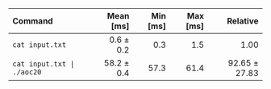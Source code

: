 | Command | Mean [ms] | Min [ms] | Max [ms] | Relative |
|:---|---:|---:|---:|---:|
| `cat input.txt` | 0.6 ± 0.2 | 0.3 | 1.5 | 1.00 |
| `cat input.txt \| ./aoc20` | 58.2 ± 0.4 | 57.3 | 61.4 | 92.65 ± 27.83 |
